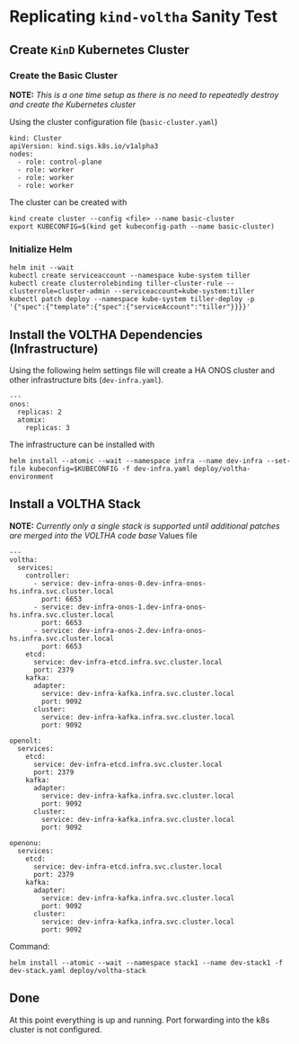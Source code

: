 # Replicating `kind-voltha` Sanity Test

## Create `KinD` Kubernetes Cluster

### Create the Basic Cluster
**NOTE:** _This is a one time setup as there is no need to repeatedly destroy and create the Kubernetes cluster_

Using the cluster configuration file (`basic-cluster.yaml`)
```
kind: Cluster
apiVersion: kind.sigs.k8s.io/v1alpha3
nodes:
  - role: control-plane
  - role: worker
  - role: worker
  - role: worker
```
The cluster can be created with
```
kind create cluster --config <file> --name basic-cluster
export KUBECONFIG=$(kind get kubeconfig-path --name basic-cluster)
```

### Initialize Helm
```
helm init --wait
kubectl create serviceaccount --namespace kube-system tiller
kubectl create clusterrolebinding tiller-cluster-rule --clusterrole=cluster-admin --serviceaccount=kube-system:tiller
kubectl patch deploy --namespace kube-system tiller-deploy -p '{"spec":{"template":{"spec":{"serviceAccount":"tiller"}}}}'
```

## Install the VOLTHA Dependencies (Infrastructure)
Using the following helm settings file will create a HA ONOS cluster and other infrastructure
bits (`dev-infra.yaml`).
```
---
onos:
  replicas: 2
  atomix:
    replicas: 3
```
The infrastructure can be installed with
```
helm install --atomic --wait --namespace infra --name dev-infra --set-file kubeconfig=$KUBECONFIG -f dev-infra.yaml deploy/voltha-environment
```

## Install a VOLTHA Stack
**NOTE:** _Currently only a single stack is supported until additional patches are merged into the VOLTHA code base_
Values file
```
---
voltha:
  services:
    controller:
      - service: dev-infra-onos-0.dev-infra-onos-hs.infra.svc.cluster.local
        port: 6653
      - service: dev-infra-onos-1.dev-infra-onos-hs.infra.svc.cluster.local
        port: 6653
      - service: dev-infra-onos-2.dev-infra-onos-hs.infra.svc.cluster.local
        port: 6653
    etcd:
      service: dev-infra-etcd.infra.svc.cluster.local
      port: 2379
    kafka:
      adapter:
        service: dev-infra-kafka.infra.svc.cluster.local
        port: 9092
      cluster:
        service: dev-infra-kafka.infra.svc.cluster.local
        port: 9092

openolt:
  services:
    etcd:
      service: dev-infra-etcd.infra.svc.cluster.local
      port: 2379
    kafka:
      adapter:
        service: dev-infra-kafka.infra.svc.cluster.local
        port: 9092
      cluster:
        service: dev-infra-kafka.infra.svc.cluster.local
        port: 9092

openonu:
  services:
    etcd:
      service: dev-infra-etcd.infra.svc.cluster.local
      port: 2379
    kafka:
      adapter:
        service: dev-infra-kafka.infra.svc.cluster.local
        port: 9092
      cluster:
        service: dev-infra-kafka.infra.svc.cluster.local
        port: 9092
```
Command:
```
helm install --atomic --wait --namespace stack1 --name dev-stack1 -f dev-stack.yaml deploy/voltha-stack
```

## Done
At this point everything is up and running. Port forwarding into the k8s cluster is not configured.

